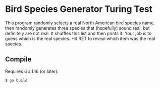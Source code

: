 # Bird Species Generator Turing Test

This program randomly selects a real North American bird species name,
then randomly generates three species that (hopefully) sound real, but
definitely are not real. It shuffles this list and then prints it. Your
job is to guess which is the real species. Hit RET to reveal which item
was the real species.

## Compile

Requires Go 1.16 (or later):

    $ go build
